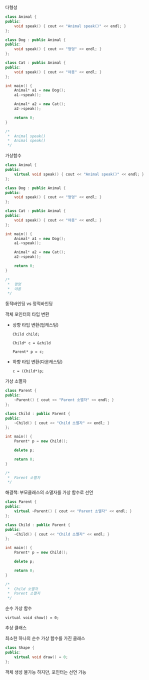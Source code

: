 다형성

```c++
class Animal {
public:
	void speak() { cout << "Animal speak()" << endl; }
};

class Dog : public Animal {
public:
	void speak() { cout << "멍멍" << endl; }
};

class Cat : public Animal {
public:
	void speak() { cout << "야옹" << endl; }
};

int main() {
	Animal* a1 = new Dog();
	a1->speak();

	Animal* a2 = new Cat();
	a2->speak();

	return 0;
}

/*  
 *  Animal speak()
 *  Animal speak()
 */
```

가상함수

```c++
class Animal {
public:
	virtual void speak() { cout << "Animal speak()" << endl; }
};

class Dog : public Animal {
public:
	void speak() { cout << "멍멍" << endl; }
};

class Cat : public Animal {
public:
	void speak() { cout << "야옹" << endl; }
};

int main() {
	Animal* a1 = new Dog();
	a1->speak();

	Animal* a2 = new Cat();
	a2->speak();

	return 0;
}

/*  
 *  멍멍
 *  야옹
 */
```

동적바인딩 vs 정적바인딩

객체 포인터의 타입 변환
- 상향 타입 변환(업캐스팅)
    
    `Child child;`
    
    `Child* c = &child`
    
    `Parent* p = c;`

- 하향 타입 변환(다운캐스팅)

    `c = (Child*)p;`

가상 소멸자

```c++
class Parent {
public:
	~Parent() { cout << "Parent 소멸자" << endl; }
};

class Child : public Parent {
public:
	~Child() { cout << "Child 소멸자" << endl; }
};

int main() {
	Parent* p = new Child();

	delete p;

	return 0;
}

/*  
 *  Parent 소멸자
 */
```

해결책: 부모클래스의 소멸자를 가상 함수로 선언

```c++
class Parent {
public:
	virtual ~Parent() { cout << "Parent 소멸자" << endl; }
};

class Child : public Parent {
public:
	~Child() { cout << "Child 소멸자" << endl; }
};

int main() {
	Parent* p = new Child();

	delete p;

	return 0;
}

/*  
 *  Child 소멸자
 *  Parent 소멸자
 */
```

순수 가상 함수

`virtual void show() = 0;`

추상 클래스

최소한 하나의 순수 가상 함수를 가진 클래스

```c++
class Shape {
public:
    virtual void draw() = 0;
};
```

객체 생성 불가능
하지만, 포인터는 선언 가능